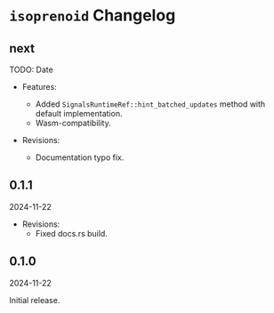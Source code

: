 # `isoprenoid` Changelog

## next

TODO: Date

- Features:
  - Added `SignalsRuntimeRef::hint_batched_updates` method with default implementation.
  - Wasm-compatibility.

- Revisions:
  - Documentation typo fix.

## 0.1.1

2024-11-22

- Revisions:
  - Fixed docs.rs build.

## 0.1.0

2024-11-22

Initial release.
